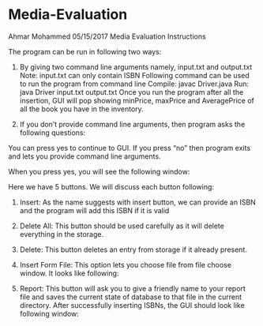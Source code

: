 # Media-Evaluation

Ahmar Mohammed
05/15/2017
Media Evaluation Instructions

The program can be run in following two ways:
1.	By giving two command line arguments namely, input.txt and output.txt
Note: input.txt can only contain ISBN
Following command can be used to run the program from command line
Compile: javac Driver.java
Run: java Driver input.txt output.txt
Once you run the program after all the insertion, GUI will pop showing minPrice, maxPrice and AveragePrice of all the book you have in the inventory. 

2.	If you don’t provide command line arguments, then program asks the following questions:

 

You can press yes to continue to GUI. If you press “no” then program exits and lets you provide command line arguments. 

When you press yes, you will see the following window:

 

Here we have 5 buttons. We will discuss each button following:

1.	Insert: As the name suggests with insert button, we can provide an ISBN and the program will add this ISBN if it is valid
2.	Delete All: This button should be used carefully as it will delete everything in the storage. 
3.	Delete: This button deletes an entry from storage if it already present. 
4.	Insert Form File: This option lets you choose file from file choose window. It looks like following: 
 

5.	Report: This button will ask you to give a friendly name to your report file and saves the current state of database to that file in the current directory. 
After successfully inserting ISBNs, the GUI should look like following window:
 



